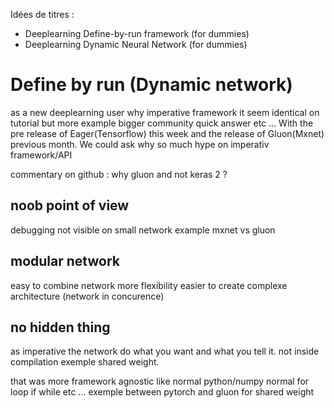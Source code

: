Idées de titres : 
- Deeplearning Define-by-run framework (for dummies)
- Deeplearning Dynamic Neural Network (for dummies)

# Define by run (Dynamic network)


as a new deeplearning user why imperative framework it seem identical on tutorial but more example bigger community quick answer etc ...
With the pre release of Eager(Tensorflow) this week and the release of Gluon(Mxnet) previous month. We could ask why so much hype on imperativ framework/API

commentary on github :
why gluon and not keras 2 ?

## noob point of view

debugging
not visible on small network 
example mxnet vs gluon

## modular network

easy to combine network
more flexibility 
easier to create complexe architecture (network in concurence)

## no hidden thing

as imperative the network do what you want and what you tell it. 
not inside compilation exemple shared weight.

that was more framework agnostic 
like normal python/numpy normal for loop if while etc ...
exemple between pytorch and gluon for shared weight


